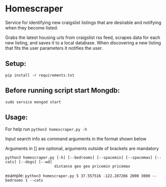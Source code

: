 # Homescraper
Service for identifying new craigslist listings that are desirable and notifying
 when they become listed.

Grabs the latest housing urls from craigslist rss feed, scrapes data for each
 new listing, and saves it to a local database. When discovering a new listing
 that fits the user parameters it notifies the user.

## Setup:
```
pip install -r requirements.txt
```

## Before running script start Mongdb:
`sudo service mongod start`

## Usage:
For help run `python3 homescraper.py -h`

Input search info as command arguments in the format shown below

Arguments in [] are optional, arguments outside of brackets are mandatory
```
python3 homescraper.py [-h] [--bedrooms] [--spacemin] [--spacemax] [--cats] [--dogs] [--wd]
                      distance geo geo pricemin pricemax
```
example:
`python3 homescraper.py 5 37.557516 -122.287266 2000 3000 --bedrooms 1 --cats`

